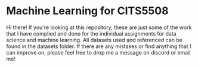 # Machine Learning for CITS5508

Hi there! If you're looking at this repository, these are just some of the work that I have complied and done for the individual assignments for data science and machine learning. All datasets used and referenced can be found in the datasets folder. If there are any mistakes or find anything that I can improve on, please feel free to drop me a message on discord or email me!


